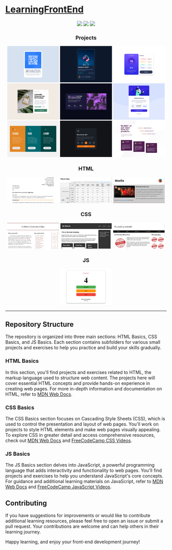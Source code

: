 # [LearningFrontEnd](https://satyamvyas04.github.io/LearningFrontEnd/)

<p align='center'><img src="https://user-images.githubusercontent.com/74038190/238200426-29fd6286-4e7b-4d6c-818f-c4765d5e39a9.gif" width='100'>
<img src="https://user-images.githubusercontent.com/74038190/238200428-67f477ed-6624-42da-99f0-1a7b1a16eecb.gif" width='100'>
<img src="https://user-images.githubusercontent.com/74038190/212257454-16e3712e-945a-4ca2-b238-408ad0bf87e6.gif" width='100'>
</p>

<h3 align='center'>Projects</h3>
<p align="center">
  <a href = 'https://satyamvyas04.github.io/LearningFrontEnd/FrontEndMentor/QR%20Code/' ><img src="./ProjectImages/QrCode.png" width="32%" alt='QrCodeCard'/></a>
  <a href = "https://satyamvyas04.github.io/LearningFrontEnd/FrontEndMentor/NFTCard/"><img src = './ProjectImages/NFTCard.png' width='32%' alt='NFTCard'></a>
  <a href = "https://satyamvyas04.github.io/LearningFrontEnd/FrontEndMentor/ResultsSummary/"><img src = './ProjectImages/ResultsSummary.png' width='32%' alt='ResultsPage'></a>
  <a href = "https://satyamvyas04.github.io/LearningFrontEnd/FrontEndMentor/ProductCard"><img src = './ProjectImages/ProductReview.png' width='32%' alt='ProductCard'></a>
  <a href = "https://satyamvyas04.github.io/LearningFrontEnd/FrontEndMentor/CompanyStatsCard"><img src = './ProjectImages/CompanyStatsCard.png' width='32%' alt='CompanyStatsCard'></a>
  <a href = "https://satyamvyas04.github.io/LearningFrontEnd/FrontEndMentor/OrderCard"><img src = './ProjectImages/OrderCard.png' width='32%' alt='OrderCard'></a>
  <a href = "https://satyamvyas04.github.io/LearningFrontEnd/FrontEndMentor/Three-Column/"><img src = './ProjectImages/ThreeColumn.png' width='32%' alt='3Columns'></a>
  <a href = "https://satyamvyas04.github.io/LearningFrontEnd/FrontEndMentor/RatingComponent/"><img src = './ProjectImages/RatingComponent.png' width='32%' alt='RatingComponent'></a>
  <a href = "https://satyamvyas04.github.io/LearningFrontEnd/FrontEndMentor/SocialProofPage/"><img src = './ProjectImages/SocialProof.png' width='32%' alt='3Columns'></a>
</p>

<h3 align='center'>HTML</h3>
<p align="center">
  <a href = 'https://satyamvyas04.github.io/LearningFrontEnd/HTMLBasics/Letter/Letter.html' ><img src="./ProjectImages/Letter.png" width="32%" alt='Letter'/></a>
  <a href = 'https://satyamvyas04.github.io/LearningFrontEnd/HTMLBasics/PlanetData/blank-template.html' ><img src="./ProjectImages/PlanetData.png" width="32%" alt='PlanetData'/></a>
  <a href = 'https://satyamvyas04.github.io/LearningFrontEnd/HTMLBasics/MozillaSplash/index.html' ><img src="./ProjectImages/Mozillas.png" width="32%" alt='MozillaSplashPage'/></a>
</p>

<h3 align='center'>CSS</h3>
<p align="center">
  <a href = 'https://satyamvyas04.github.io/LearningFrontEnd/CSSBasics/TypesettingHomePage/main.html' ><img src="./ProjectImages/TypeSetting.png" width="32%" alt='TypeSetting'/></a>
  <a href = 'https://satyamvyas04.github.io/LearningFrontEnd/CSSBasics/ResponsiveWebsite/home.html' ><img src="./ProjectImages/Responsive.png" width="32%" alt='ResponsiveWebsiteLayout'/></a>
  <a href = 'https://satyamvyas04.github.io/LearningFrontEnd/CSSBasics/WebsiteAssignment/home.html' ><img src="./ProjectImages/Website.png" width="32%" alt='WebsiteAssignment'/></a>
</p>

<h3 align='center'>JS</h3>
<p align="center">
  <a href = 'https://satyamvyas04.github.io/LearningFrontEnd/JSBasics/Counter/counter.html' ><img src="./ProjectImages/Counter.png" width="32%" alt='Counter'/></a>
</p>

---

## Repository Structure

The repository is organized into three main sections: HTML Basics, CSS Basics, and JS Basics. Each section contains subfolders for various small projects and exercises to help you practice and build your skills gradually.

### HTML Basics

In this section, you'll find projects and exercises related to HTML, the markup language used to structure web content. The projects here will cover essential HTML concepts and provide hands-on experience in creating web pages. For more in-depth information and documentation on HTML, refer to [MDN Web Docs](https://developer.mozilla.org/en-US/docs/Web/HTML).

### CSS Basics

The CSS Basics section focuses on Cascading Style Sheets (CSS), which is used to control the presentation and layout of web pages. You'll work on projects to style HTML elements and make web pages visually appealing. To explore CSS in greater detail and access comprehensive resources, check out [MDN Web Docs](https://developer.mozilla.org/en-US/docs/Web/CSS) and [FreeCodeCamp CSS Videos](https://www.freecodecamp.org/).

### JS Basics

The JS Basics section delves into JavaScript, a powerful programming language that adds interactivity and functionality to web pages. You'll find projects and exercises to help you understand JavaScript's core concepts. For guidance and additional learning materials on JavaScript, refer to [MDN Web Docs](https://developer.mozilla.org/en-US/docs/Web/JavaScript) and [FreeCodeCamp JavaScript Videos](https://www.freecodecamp.org/).

## Contributing

If you have suggestions for improvements or would like to contribute additional learning resources, please feel free to open an issue or submit a pull request. Your contributions are welcome and can help others in their learning journey.

Happy learning, and enjoy your front-end development journey!
